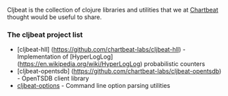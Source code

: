 Cljbeat is the collection of clojure libraries and utilities that we at [Chartbeat](https://chartbeat.com/about/) thought would be useful to share.

### The cljbeat project list
- [cljbeat-hll] (https://github.com/chartbeat-labs/cljbeat-hll) - Implementation of [HyperLogLog] (https://en.wikipedia.org/wiki/HyperLogLog) probabilistic counters
- [cljbeat-opentsdb] (https://github.com/chartbeat-labs/cljbeat-opentsdb) - OpenTSDB client library
- [cljbeat-options](https://github.com/chartbeat-labs/cljbeat-options) - Command line option parsing utilities
